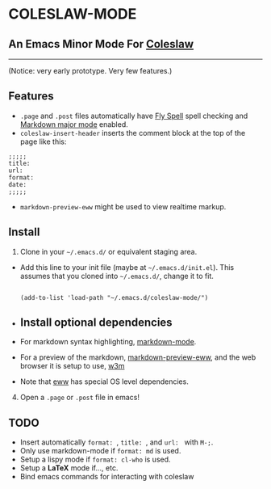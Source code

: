 COLESLAW-MODE
==========

## An Emacs Minor Mode For [Coleslaw][Coleslaw]
---
(Notice: very early prototype. Very few features.)
## Features
* `.page` and `.post` files automatically have [Fly Spell][Flyspell] spell checking and [Markdown major mode][markdown-mode] enabled.
* `coleslaw-insert-header` inserts the comment block at the top of the page like this:

```
;;;;;
title: 
url: 
format: 
date: 
;;;;;
```
* `markdown-preview-eww` might be used to view realtime markup.
## Install
1. Clone in your `~/.emacs.d/` or equivalent staging area.
* Add this line to your init file (maybe at `~/.emacs.d/init.el`). This assumes that you cloned into `~/.emacs.d/`, change it to fit.

	```

	(add-to-list 'load-path "~/.emacs.d/coleslaw-mode/")

	```

* ## Install optional dependencies

* For markdown syntax highlighting, [markdown-mode][markdown-mode]. 
* For a preview of the markdown, [markdown-preview-eww][eww], and the web browser it is setup to use, [w3m][w3m]
* Note that [eww][eww] has special OS level dependencies.
4. Open a `.page` or `.post` file in emacs!

## TODO

* Insert automatically `format: `, `title: `, and `url: ` with `M-;`.
* Only use markdown-mode if `format: md` is used.
* Setup a lispy mode if `format: cl-who` is used.
* Setup a **LaTeX** mode if..., etc.
* Bind emacs commands for interacting with coleslaw

[Flyspell]: https://www.emacswiki.org/emacs/FlySpell
[Coleslaw]: https://github.com/kingcons/coleslaw
[eww]: https://github.com/niku/markdown-preview-eww
[w3m]: https://www.emacswiki.org/emacs/emacs-w3m
[markdown-mode]: https://jblevins.org/projects/markdown-mode/
